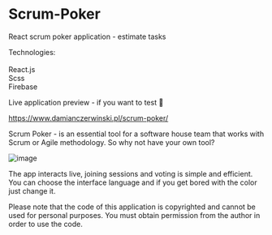 # Scrum-Poker
React scrum poker application - estimate tasks

Technologies:<br><br>
React.js<br>
Scss<br>
Firebase

Live application preview - if you want to test 🤖

https://www.damianczerwinski.pl/scrum-poker/

Scrum Poker - is an essential tool for a software house team that works with Scrum or Agile methodology. So why not have your own tool? 

![image](https://github.com/user-attachments/assets/ce06d2d4-ccf2-400e-aa6e-29a57aefd381)

The app interacts live, joining sessions and voting is simple and efficient. You can choose the interface language and if you get bored with the color just change it.

Please note that the code of this application is copyrighted and cannot be used for personal purposes. You must obtain permission from the author in order to use the code.
